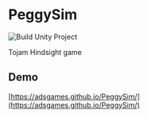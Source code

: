 # PeggySim
![Build Unity Project](https://github.com/AdsGames/PeggySim/workflows/Build%20Unity%20Project/badge.svg)

Tojam Hindsight game

## Demo
[https://adsgames.github.io/PeggySim/](https://adsgames.github.io/PeggySim/)

